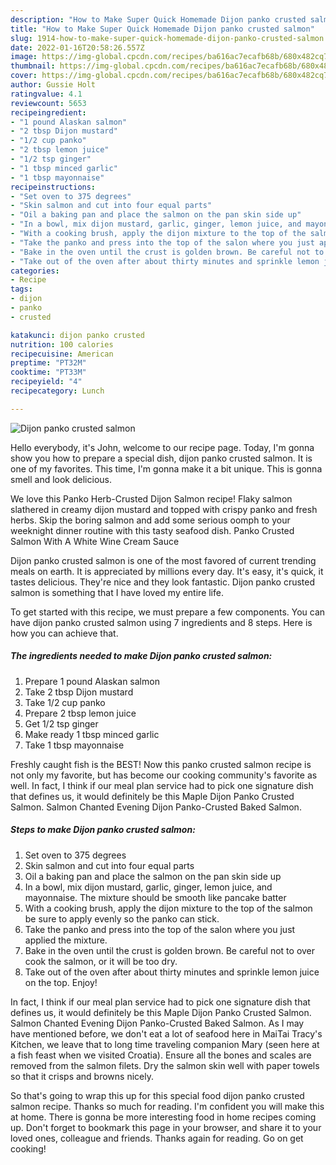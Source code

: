 ```yaml
---
description: "How to Make Super Quick Homemade Dijon panko crusted salmon"
title: "How to Make Super Quick Homemade Dijon panko crusted salmon"
slug: 1914-how-to-make-super-quick-homemade-dijon-panko-crusted-salmon
date: 2022-01-16T20:58:26.557Z
image: https://img-global.cpcdn.com/recipes/ba616ac7ecafb68b/680x482cq70/dijon-panko-crusted-salmon-recipe-main-photo.jpg
thumbnail: https://img-global.cpcdn.com/recipes/ba616ac7ecafb68b/680x482cq70/dijon-panko-crusted-salmon-recipe-main-photo.jpg
cover: https://img-global.cpcdn.com/recipes/ba616ac7ecafb68b/680x482cq70/dijon-panko-crusted-salmon-recipe-main-photo.jpg
author: Gussie Holt
ratingvalue: 4.1
reviewcount: 5653
recipeingredient:
- "1 pound Alaskan salmon"
- "2 tbsp Dijon mustard"
- "1/2 cup panko"
- "2 tbsp lemon juice"
- "1/2 tsp ginger"
- "1 tbsp minced garlic"
- "1 tbsp mayonnaise"
recipeinstructions:
- "Set oven to 375 degrees"
- "Skin salmon and cut into four equal parts"
- "Oil a baking pan and place the salmon on the pan skin side up"
- "In a bowl, mix dijon mustard, garlic, ginger, lemon juice, and mayonnaise. The mixture should be smooth like pancake batter"
- "With a cooking brush, apply the dijon mixture to the top of the salmon be sure to apply evenly so the panko can stick."
- "Take the panko and press into the top of the salon where you just applied the mixture."
- "Bake in the oven until the crust is golden brown. Be careful not to over cook the salmon, or it will be too dry."
- "Take out of the oven after about thirty minutes and sprinkle lemon juice on the top. Enjoy!"
categories:
- Recipe
tags:
- dijon
- panko
- crusted

katakunci: dijon panko crusted 
nutrition: 100 calories
recipecuisine: American
preptime: "PT32M"
cooktime: "PT33M"
recipeyield: "4"
recipecategory: Lunch

---
```



![Dijon panko crusted salmon](https://img-global.cpcdn.com/recipes/ba616ac7ecafb68b/680x482cq70/dijon-panko-crusted-salmon-recipe-main-photo.jpg)

Hello everybody, it's John, welcome to our recipe page. Today, I'm gonna show you how to prepare a special dish, dijon panko crusted salmon. It is one of my favorites. This time, I'm gonna make it a bit unique. This is gonna smell and look delicious.

We love this Panko Herb-Crusted Dijon Salmon recipe! Flaky salmon slathered in creamy dijon mustard and topped with crispy panko and fresh herbs. Skip the boring salmon and add some serious oomph to your weeknight dinner routine with this tasty seafood dish. Panko Crusted Salmon With A White Wine Cream Sauce

Dijon panko crusted salmon is one of the most favored of current trending meals on earth. It is appreciated by millions every day. It's easy, it's quick, it tastes delicious. They're nice and they look fantastic. Dijon panko crusted salmon is something that I have loved my entire life.


To get started with this recipe, we must prepare a few components. You can have dijon panko crusted salmon using 7 ingredients and 8 steps. Here is how you can achieve that.

<!--inarticleads1-->

##### The ingredients needed to make Dijon panko crusted salmon:

1. Prepare 1 pound Alaskan salmon
1. Take 2 tbsp Dijon mustard
1. Take 1/2 cup panko
1. Prepare 2 tbsp lemon juice
1. Get 1/2 tsp ginger
1. Make ready 1 tbsp minced garlic
1. Take 1 tbsp mayonnaise


Freshly caught fish is the BEST! Now this panko crusted salmon recipe is not only my favorite, but has become our cooking community&#39;s favorite as well. In fact, I think if our meal plan service had to pick one signature dish that defines us, it would definitely be this Maple Dijon Panko Crusted Salmon. Salmon Chanted Evening Dijon Panko-Crusted Baked Salmon. 

<!--inarticleads2-->

##### Steps to make Dijon panko crusted salmon:

1. Set oven to 375 degrees
1. Skin salmon and cut into four equal parts
1. Oil a baking pan and place the salmon on the pan skin side up
1. In a bowl, mix dijon mustard, garlic, ginger, lemon juice, and mayonnaise. The mixture should be smooth like pancake batter
1. With a cooking brush, apply the dijon mixture to the top of the salmon be sure to apply evenly so the panko can stick.
1. Take the panko and press into the top of the salon where you just applied the mixture.
1. Bake in the oven until the crust is golden brown. Be careful not to over cook the salmon, or it will be too dry.
1. Take out of the oven after about thirty minutes and sprinkle lemon juice on the top. Enjoy!


In fact, I think if our meal plan service had to pick one signature dish that defines us, it would definitely be this Maple Dijon Panko Crusted Salmon. Salmon Chanted Evening Dijon Panko-Crusted Baked Salmon. As I may have mentioned before, we don&#39;t eat a lot of seafood here in MaiTai Tracy&#39;s Kitchen, we leave that to long time traveling companion Mary (seen here at a fish feast when we visited Croatia). Ensure all the bones and scales are removed from the salmon filets. Dry the salmon skin well with paper towels so that it crisps and browns nicely. 

So that's going to wrap this up for this special food dijon panko crusted salmon recipe. Thanks so much for reading. I'm confident you will make this at home. There is gonna be more interesting food in home recipes coming up. Don't forget to bookmark this page in your browser, and share it to your loved ones, colleague and friends. Thanks again for reading. Go on get cooking!
